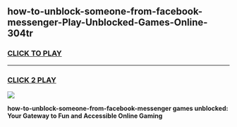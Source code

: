 
## how-to-unblock-someone-from-facebook-messenger-Play-Unblocked-Games-Online-304tr
<h3>
<a href="https://premium76.site?title=how-to-unblock-someone-from-facebook-messenger&ref=25A">CLICK TO PLAY</a></h3>
<hr>

<h3>
<a href="https://premium76.site?title=how-to-unblock-someone-from-facebook-messenger&ref=25A">CLICK 2 PLAY</a>
  
</h3>

<a href="https://premium76.site?title=how-to-unblock-someone-from-facebook-messenger&ref=25A"><img src="https://clearcache.store/games.png"></a>


**how-to-unblock-someone-from-facebook-messenger games unblocked: Your Gateway to Fun and Accessible Online Gaming**
